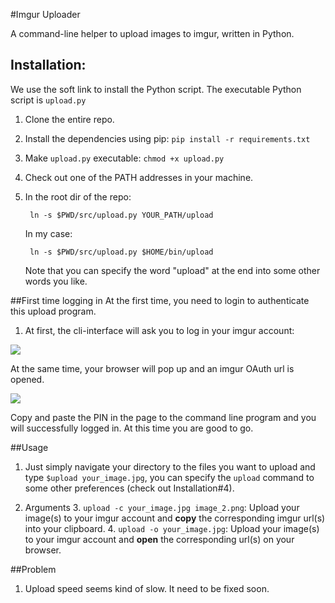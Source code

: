 #Imgur Uploader

A command-line helper to upload images to imgur, written in Python.

## Installation:
We use the soft link to install the Python script. The executable Python script is ```upload.py```

1. Clone the entire repo.
2. Install the dependencies using pip: ```pip install -r requirements.txt```
2. Make ```upload.py``` executable:
```chmod +x upload.py```
3. Check out one of the PATH addresses in your machine.
4. In the root dir of the repo:

		ln -s $PWD/src/upload.py YOUR_PATH/upload

	In my case:

		ln -s $PWD/src/upload.py $HOME/bin/upload

	Note that you can specify the word "upload" at the end into some other words you like.


##First time logging in
At the first time, you need to login to authenticate this upload program.

1. At first, the cli-interface will ask you to log in your imgur account: 

![](http://i.imgur.com/iThA8Gy.png)

At the same time, your browser will pop up and an imgur OAuth url is opened.

![](http://i.imgur.com/QTMKRfS.png)

Copy and paste the PIN in the page to the command line program and you will successfully logged in. At this time you are good to go.


##Usage

1. Just simply navigate your directory to the files you want to upload and type ```$upload your_image.jpg```, you can specify the ```upload``` command to some other preferences (check out Installation#4).

2. Arguments
	3. ```upload -c your_image.jpg image_2.png```: Upload your image(s) to your imgur account and **copy** the corresponding imgur url(s) into your clipboard.
	4. ```upload -o your_image.jpg```: Upload your image(s) to your imgur account and **open** the corresponding url(s) on your browser.
	
##Problem
1. Upload speed seems kind of slow. It need to be fixed soon.

